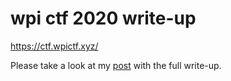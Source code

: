 # wpi ctf 2020 write-up


https://ctf.wpictf.xyz/

Please take a look at my [post](https://medium.com/@cxzero/wpi-ctf-2020-write-up-e50f8df5bcbd) with the full write-up.
